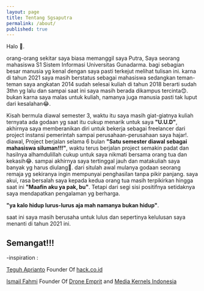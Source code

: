 ```yaml
---
layout: page
title: Tentang Sgsaputra
permalink: /about/
published: true
---
```

Halo 👋.

orang-orang sekitar saya biasa memanggil saya Putra, Saya seorang mahasiswa S1 Sistem Informasi Universitas Gunadarma. bagi sebagian besar manusia yg kenal dengan saya pasti terkejut melihat tulisan ini. karna di tahun 2021 saya masih berstatus sebagai mahasiswa sedangkan teman-teman saya angkatan 2014 sudah selesai kuliah di tahun 2018 berarti sudah 3thn yg lalu dan sampai saat ini saya masih berada dikampus tercinta😊. bukan karna saya malas untuk kuliah, namanya juga manusia pasti tak luput dari kesalahan😂.

Kisah bermula diawal semester 3, waktu itu saya masih giat-giatnya kuliah ternyata ada godaan yg saat itu cukup menarik untuk saya **"U.U.D"**, akhirnya saya memberanikan diri untuk bekerja sebagai freelancer dari project instansi pemerintah sampai perusahaan-perusahaan saya hajar!. diawal, Project berjalan selama 6 bulan **"Satu semester diawal sebagai mahasiswa siluman!!!"**, waktu terus berjalan project semakin padat dan hasilnya alhamdulillah cukup untuk saya nikmati bersama orang tua dan kekasih😂. sampai akhirnya saya tertinggal jauh dan matakuliah saya banyak yg harus diulang🥺. dari situlah awal mulanya godaan seorang remaja yg sekiranya ingin mempunyai penghasilan tanpa pikir panjang. saya akui, rasa bersalah saya kepada kedua orang tua masih terpikirkan hingga saat ini **"Maafin aku ya pak, bu"**. Tetapi dari segi sisi positifnya setidaknya saya mendapatkan pengalaman yg berharga.

**"ya kalo hidup lurus-lurus aja mah namanya bukan hidup"**.

saat ini saya masih berusaha untuk lulus dan sepertinya kelulusan saya menanti di tahun 2021 ini.

## Semangat!!!

-inspiration :

[Teguh Aprianto](https://teguh.co/) Founder Of [hack.co.id](https://www.hack.co.id/)

[Ismail Fahmi](https://twitter.com/ismailfahmi) Founder Of [Drone Emprit](https://pers.droneemprit.id/) and [Media Kernels Indonesia](https://mediakernels.com/)
